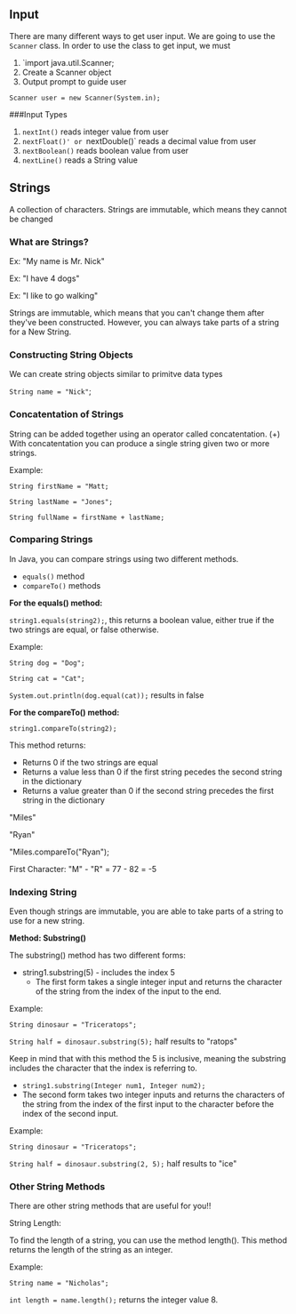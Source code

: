 ## Input
There are many different ways to get user input. We are going to use the `Scanner` class. In order to use the class to get input, we must 

1. `import java.util.Scanner;
2. Create a Scanner object 
3. Output prompt to guide user

`Scanner user = new Scanner(System.in);`

###Input Types
1. `nextInt()` reads integer value from user
2. `nextFloat()' or `nextDouble()` reads a decimal value from user
3. `nextBoolean()` reads boolean value from user
4. `nextLine()` reads a String value

## Strings
A collection of characters. Strings are immutable, which means they cannot be changed

### What are Strings?


Ex: "My name is Mr. Nick"

Ex: "I have 4 dogs" 

Ex: "I like to go walking"

Strings are immutable, which means that you can't change them after they've been constructed. However, you can always take parts of a string for a New String.

### Constructing String Objects

We can create string objects similar to primitve data types 

`String name = "Nick"`;

### Concatentation of Strings

String can be added together using an operator called concatentation. (+) With concatentation you can produce a single string given two or more strings.

Example:

`String firstName = "Matt;`

`String lastName = "Jones";`

`String fullName = firstName + lastName;`

### Comparing Strings

In Java, you can compare strings using two different methods.
- `equals()` method
- `compareTo()` methods

**For the equals() method:**

`string1.equals(string2);`, this returns a boolean value, either true if the two strings are equal, or false otherwise.

Example:

`String dog = "Dog";`

`String cat = "Cat";`

`System.out.println(dog.equal(cat));` results in false

**For the compareTo() method:**

`string1.compareTo(string2);`

This method returns:
- Returns 0 if the two strings are equal
- Returns a value less than 0 if the first string pecedes the second string in the dictionary
- Returns a value greater than 0 if the second string precedes the first string in the dictionary

"Miles" 

"Ryan"

"Miles.compareTo("Ryan");

First Character: "M" - "R" = 77 - 82 = -5

### Indexing String

Even though strings are immutable, you are able to take parts of a string to use for a new string.

**Method: Substring()**

The substring() method has two different forms:
- string1.substring(5) - includes the index 5
  - The first form takes a single integer input and returns the character of the string from the index of the input to the end. 

Example:

`String dinosaur = "Triceratops";`

`String half = dinosaur.substring(5);` half results to "ratops"

Keep in mind that with this method the 5 is inclusive, meaning the substring includes the character that the index is referring to.

  - `string1.substring(Integer num1, Integer num2);`
  - The second form takes two integer inputs and returns the characters of the string from the index of the first input to the character before the index of the second input.

  Example:

  `String dinosaur = "Triceratops";`

  `String half = dinosaur.substring(2, 5);` half results to "ice"

  ### Other String Methods ###

  There are other string methods that are useful for you!!

  String Length:

  To find the length of a string, you can use the method length(). This method returns the length of the string as an integer.

  Example:

  `String name = "Nicholas";`

  `int length = name.length();` returns the integer value 8.
  
